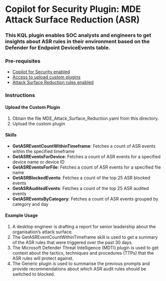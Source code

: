 # Copilot for Security Plugin: MDE Attack Surface Reduction (ASR)

### **This KQL plugin enables SOC analysts and engineers to get insights about ASR rules in their environment based on the Defender for Endpoint DeviceEvents table.**

### Pre-requisites

-   [Copilot for Security enabled](https://learn.microsoft.com/en-us/security-copilot/get-started-security-copilot#onboarding-to-microsoft-security-copilot)
-   [Access to upload custom plugins](https://learn.microsoft.com/en-us/security-copilot/manage-plugins?tabs=securitycopilotplugin#managing-custom-plugins)
-   [Attack Surface Reduction rules enabled](https://learn.microsoft.com/en-us/defender-endpoint/overview-attack-surface-reduction#configure-attack-surface-reduction-capabilities)

### Instructions

#### Upload the Custom Plugin

1.  Obtain the file MDE_Attack_Surface_Reduction.yaml from this directory.
2.  Upload the custom plugin

#### Skills

- **GetASREventCountWithinTimeframe**: Fetches a count of ASR events within the specified timeframe
- **GetASREventsForDevice**: Fetches a count of ASR events for a specified device name or device ID
- **GetASREventsForFile**: Fetches a count of ASR events for a specified file name
- **GetASRBlockedEvents**: Fetches a count of the top 25 ASR blocked events
- **GetASRAuditedEvents**: Fetches a count of the top 25 ASR audited events
- **GetASREventsByCategory**: Fetches a count of ASR events grouped by category and day

#### Example Usage

1. A desktop engineer is drafting a report for senior leadership about the organisation’s attack surface.
2. The GetASREventCountWithinTimeframe skill is used to get a summary of the ASR rules that were triggered over the past 30 days.
3. The Microsoft Defender Threat Intelligence (MDTI) plugin is used to get context about the tactics, techniques and procedures (TTPs) that the ASR rules will protect against.
4. The Generic plugin is used to summarise the previous prompts and provide recommendations about which ASR audit rules should be switched to blocked.
